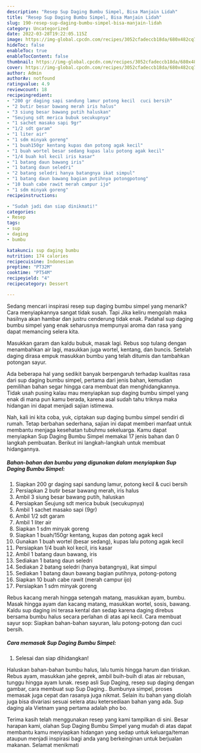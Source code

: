 ```yaml
---
description: "Resep Sup Daging Bumbu Simpel, Bisa Manjain Lidah"
title: "Resep Sup Daging Bumbu Simpel, Bisa Manjain Lidah"
slug: 190-resep-sup-daging-bumbu-simpel-bisa-manjain-lidah
category: Uncategorized
date: 2022-03-28T19:22:05.115Z
image: https://img-global.cpcdn.com/recipes/3052cfadeccb18da/680x482cq70/sup-daging-bumbu-simpel-foto-resep-utama.jpg
hideToc: false
enableToc: true
enableTocContent: false
thumbnail: https://img-global.cpcdn.com/recipes/3052cfadeccb18da/680x482cq70/sup-daging-bumbu-simpel-foto-resep-utama.jpg
cover: https://img-global.cpcdn.com/recipes/3052cfadeccb18da/680x482cq70/sup-daging-bumbu-simpel-foto-resep-utama.jpg
author: Admin
authorAv: notfound
ratingvalue: 4.9
reviewcount: 18
recipeingredient:
- "200 gr daging sapi sandung lamur potong kecil  cuci bersih"
- "2 butir besar bawang merah iris halus"
- "3 siung besar bawang putih haluskan"
- "Seujung sdt merica bubuk secukupnya"
- "1 sachet masako sapi 9gr"
- "1/2 sdt garam"
- "1 liter air"
- "1 sdm minyak goreng"
- "1 buah150gr kentang kupas dan potong agak kecil"
- "1 buah wortel besar sedang kupas lalu potong agak kecil"
- "1/4 buah kol kecil iris kasar"
- "1 batang daun bawang iris"
- "1 batang daun seledri"
- "2 batang seledri hanya batangnya ikat simpul"
- "1 batang daun bawang bagian putihnya potongpotong"
- "10 buah cabe rawit merah campur ijo"
- "1 sdm minyak goreng"
recipeinstructions:

- "Sudah jadi dan siap dinikmati!"
categories:
- Resep
tags:
- sup
- daging
- bumbu

katakunci: sup daging bumbu 
nutrition: 174 calories
recipecuisine: Indonesian
preptime: "PT32M"
cooktime: "PT54M"
recipeyield: "4"
recipecategory: Dessert

---
```



Sedang mencari inspirasi resep sup daging bumbu simpel yang menarik? Cara menyiapkannya sangat tidak susah. Tapi Jika keliru mengolah maka hasilnya akan hambar dan justru cenderung tidak enak. Padahal sup daging bumbu simpel yang enak seharusnya mempunyai aroma dan rasa yang dapat memancing selera kita.


Masukkan garam dan kaldu bubuk, masak lagi. Rebus sop tulang dengan menambahkan air lagi, masukkan juga wortel, kentang, dan buncis. Setelah daging dirasa empuk masukkan bumbu yang telah ditumis dan tambahkan potongan sayur.

Ada beberapa hal yang sedikit banyak berpengaruh terhadap kualitas rasa dari sup daging bumbu simpel, pertama dari jenis bahan, kemudian pemilihan bahan segar hingga cara membuat dan menghidangkannya. Tidak usah pusing kalau mau menyiapkan sup daging bumbu simpel yang enak di mana pun kamu berada, karena asal sudah tahu triknya maka hidangan ini dapat menjadi sajian istimewa.


Nah, kali ini kita coba, yuk, ciptakan sup daging bumbu simpel sendiri di rumah. Tetap berbahan sederhana, sajian ini dapat memberi manfaat untuk membantu menjaga kesehatan tubuhmu sekeluarga. Kamu dapat menyiapkan Sup Daging Bumbu Simpel memakai 17 jenis bahan dan 0 langkah pembuatan. Berikut ini langkah-langkah untuk membuat hidangannya.

<!--inarticleads1-->

##### Bahan-bahan dan bumbu yang digunakan dalam menyiapkan Sup Daging Bumbu Simpel:

1. Siapkan 200 gr daging sapi sandung lamur, potong kecil &amp; cuci bersih
1. Persiapkan 2 butir besar bawang merah, iris halus
1. Ambil 3 siung besar bawang putih, haluskan
1. Persiapkan Seujung sdt merica bubuk (secukupnya)
1. Ambil 1 sachet masako sapi (9gr)
1. Ambil 1/2 sdt garam
1. Ambil 1 liter air
1. Siapkan 1 sdm minyak goreng
1. Siapkan 1 buah/150gr kentang, kupas dan potong agak kecil
1. Gunakan 1 buah wortel (besar sedang), kupas lalu potong agak kecil
1. Persiapkan 1/4 buah kol kecil, iris kasar
1. Ambil 1 batang daun bawang, iris
1. Sediakan 1 batang daun seledri
1. Sediakan 2 batang seledri (hanya batangnya), ikat simpul
1. Sediakan 1 batang daun bawang bagian putihnya, potong-potong
1. Siapkan 10 buah cabe rawit (merah campur ijo)
1. Persiapkan 1 sdm minyak goreng


Rebus kacang merah hingga setengah matang, masukkan ayam, bumbu. Masak hingga ayam dan kacang matang, masukkan wortel, sosis, bawang. Kaldu sup daging ini terasa kental dan sedap karena daging direbus bersama bumbu halus secara perlahan di atas api kecil. Cara membuat sayur sop: Siapkan bahan-bahan sayuran, lalu potong-potong dan cuci bersih. 

<!--inarticleads2-->

##### Cara memasak Sup Daging Bumbu Simpel:


1. Selesai dan siap dihidangkan!

Haluskan bahan-bahan bumbu halus, lalu tumis hingga harum dan tiriskan. Rebus ayam, masukkan jahe geprek, ambil buih-buih di atas air rebusan, tunggu hingga ayam lunak. resep asli Sup Daging, resep sup daging dengan gambar, cara membuat sup Sup Daging.. Bumbunya simpel, proses memasak juga cepat dan rasanya juga nikmat. Selain itu bahan yang diolah juga bisa divariasi sesuai selera atau ketersediaan bahan yang ada. Sup daging ala Vietnam yang pertama adalah pho bo. 

Terima kasih telah menggunakan resep yang kami tampilkan di sini. Besar harapan kami, olahan Sup Daging Bumbu Simpel yang mudah di atas dapat membantu kamu menyiapkan hidangan yang sedap untuk keluarga/teman ataupun menjadi inspirasi bagi anda yang berkeinginan untuk berjualan makanan. Selamat menikmati
